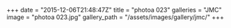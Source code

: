 +++
date = "2015-12-06T21:48:47Z"
title = "photoa 023"
galleries = "JMC"
image = "photoa 023.jpg"
gallery_path = "/assets/images/gallery/jmc/"
+++
